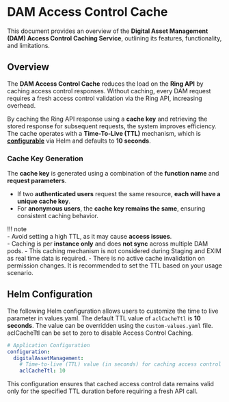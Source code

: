 # **DAM Access Control Cache**  

This document provides an overview of the **Digital Asset Management (DAM) Access Control Caching Service**, outlining its features, functionality, and limitations.  

## **Overview**  

The **DAM Access Control Cache** reduces the load on the **Ring API** by caching access control responses. Without caching, every DAM request requires a fresh access control validation via the Ring API, increasing overhead.  

By caching the Ring API response using a **cache key** and retrieving the stored response for subsequent requests, the system improves efficiency. The cache operates with a **Time-To-Live (TTL)** mechanism, which is  [**configurable**](#helm-configuration) via Helm and defaults to **10 seconds**.  

### **Cache Key Generation**  
The **cache key** is generated using a combination of the **function name** and **request parameters**.  
- If two **authenticated users** request the same resource, **each will have a unique cache key**.  
- For **anonymous users**, the **cache key remains the same**, ensuring consistent caching behavior.

!!! note  
    - Avoid setting a high TTL, as it may cause **access issues**.  
    - Caching is per **instance only** and does **not sync** across multiple DAM pods. 
    - This caching mechanism is not considered during Staging and EXIM as real time data is required.
    - There is no active cache invalidation on permission changes. It is recommended to set the TTL based on your usage scenario.

## **Helm Configuration**  

The following Helm configuration allows users to customize the time to live parameter in values.yaml. The default TTL value of `aclCacheTtl` is **10 seconds**.  The value can be overridden using the `custom-values.yaml` file. aclCacheTtl can be set to zero to disable Access Control Caching.

```yaml
# Application Configuration
configuration:
  digitalAssetManagement:
    # Time-to-live (TTL) value (in seconds) for caching access control (ACL) data
    aclCacheTtl: 10
```  

This configuration ensures that cached access control data remains valid only for the specified TTL duration before requiring a fresh API call.